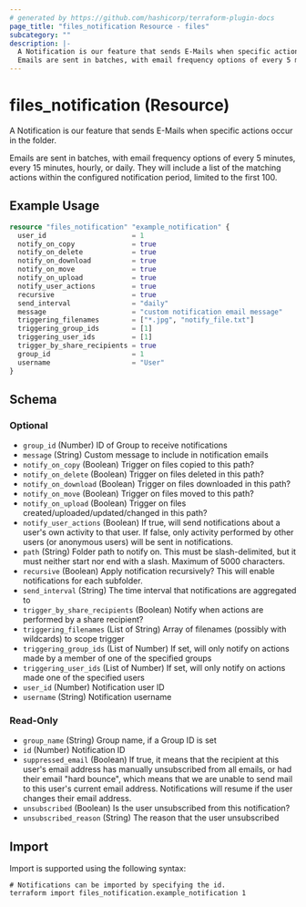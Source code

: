 ```yaml
---
# generated by https://github.com/hashicorp/terraform-plugin-docs
page_title: "files_notification Resource - files"
subcategory: ""
description: |-
  A Notification is our feature that sends E-Mails when specific actions occur in the folder.
  Emails are sent in batches, with email frequency options of every 5 minutes, every 15 minutes, hourly, or daily. They will include a list of the matching actions within the configured notification period, limited to the first 100.
---
```


# files_notification (Resource)

A Notification is our feature that sends E-Mails when specific actions occur in the folder.



Emails are sent in batches, with email frequency options of every 5 minutes, every 15 minutes, hourly, or daily. They will include a list of the matching actions within the configured notification period, limited to the first 100.

## Example Usage

```terraform
resource "files_notification" "example_notification" {
  user_id                     = 1
  notify_on_copy              = true
  notify_on_delete            = true
  notify_on_download          = true
  notify_on_move              = true
  notify_on_upload            = true
  notify_user_actions         = true
  recursive                   = true
  send_interval               = "daily"
  message                     = "custom notification email message"
  triggering_filenames        = ["*.jpg", "notify_file.txt"]
  triggering_group_ids        = [1]
  triggering_user_ids         = [1]
  trigger_by_share_recipients = true
  group_id                    = 1
  username                    = "User"
}
```

<!-- schema generated by tfplugindocs -->
## Schema

### Optional

- `group_id` (Number) ID of Group to receive notifications
- `message` (String) Custom message to include in notification emails
- `notify_on_copy` (Boolean) Trigger on files copied to this path?
- `notify_on_delete` (Boolean) Trigger on files deleted in this path?
- `notify_on_download` (Boolean) Trigger on files downloaded in this path?
- `notify_on_move` (Boolean) Trigger on files moved to this path?
- `notify_on_upload` (Boolean) Trigger on files created/uploaded/updated/changed in this path?
- `notify_user_actions` (Boolean) If true, will send notifications about a user's own activity to that user.  If false, only activity performed by other users (or anonymous users) will be sent in notifications.
- `path` (String) Folder path to notify on. This must be slash-delimited, but it must neither start nor end with a slash. Maximum of 5000 characters.
- `recursive` (Boolean) Apply notification recursively?  This will enable notifications for each subfolder.
- `send_interval` (String) The time interval that notifications are aggregated to
- `trigger_by_share_recipients` (Boolean) Notify when actions are performed by a share recipient?
- `triggering_filenames` (List of String) Array of filenames (possibly with wildcards) to scope trigger
- `triggering_group_ids` (List of Number) If set, will only notify on actions made by a member of one of the specified groups
- `triggering_user_ids` (List of Number) If set, will only notify on actions made one of the specified users
- `user_id` (Number) Notification user ID
- `username` (String) Notification username

### Read-Only

- `group_name` (String) Group name, if a Group ID is set
- `id` (Number) Notification ID
- `suppressed_email` (Boolean) If true, it means that the recipient at this user's email address has manually unsubscribed from all emails, or had their email "hard bounce", which means that we are unable to send mail to this user's current email address. Notifications will resume if the user changes their email address.
- `unsubscribed` (Boolean) Is the user unsubscribed from this notification?
- `unsubscribed_reason` (String) The reason that the user unsubscribed

## Import

Import is supported using the following syntax:

```shell
# Notifications can be imported by specifying the id.
terraform import files_notification.example_notification 1
```
